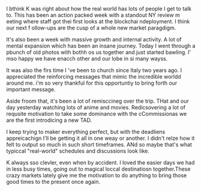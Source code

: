 I bthink K was right about how the real world has lots of people I get to talk to. This has been an action packed week with  a standout NY review m eeting where  staff got thei first looks at the blockchai ndeployment. I think our next f ollow-ups are the cusp of a whole new market paragdigm.

It's also been a week with massive  growth and internal activity. A lot of mental expansion which has been  an insane journey.  Today I went  through a pbunch of old photos with bothh os us together and just started bawling. I' mso happy we have enacch other and our lobe in si many  wayss.

It was also the firs time I 've been to church since Italy two years ago. I appreciated the reinforcing messages that mimic the incredible worldd around me. i'm so very thankful for this opportuntiy to bring forth our important message.

Aside froom that, it's been a lot of remisccineg over the trip. THat and our day yesterday  watching lots of anime and movies. Redicsovering a lot of requsite motivation to take some dominance with the  cCommissionas  we are the first introdicing a new TAD.

I keep trying  to maker  everything perfect, but with the deadliens appreicachign I'll be getting it all in one weay or another. I didn't relze how it felt to output so much in such short timeframes. ANd so maybe that's what typiccal "real-world" schedules and discussions look like.

K always sso clevler, even when by accident. I loved  the easier days we had in less busy times, going out  to magical loccal destinatiosn together.These crazy markets lately give me the motivation to do  anything to bring those good times to  the present once again.
